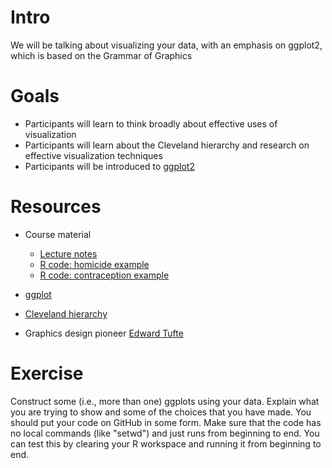 Intro
=====

We will be talking about visualizing your data, with an emphasis on
ggplot2, which is based on the Grammar of Graphics

Goals
=====

-   Participants will learn to think broadly about effective uses of
    visualization
-   Participants will learn about the Cleveland hierarchy and research on
    effective visualization techniques
-   Participants will be introduced to
    [ggplot2](http://had.co.nz/ggplot/)

Resources
=========

-   Course material
    -   [ Lecture notes](Visualization_Lecture_notes.html)
    -   [ R code: homicide example](Homicide_pix.html)
    -   [ R code: contraception
        example](Visualization_Contraception.html)


-   [ggplot](http://had.co.nz/ggplot2/)
-   [Cleveland
    hierarchy](http://processtrends.com/toc_data_visualization.htm)
-   Graphics design pioneer [Edward
    Tufte](http://www.edwardtufte.com/tufte/)

Exercise
========

Construct some (i.e., more than one) ggplots using your data. Explain
what you are trying to show and some of the choices that you have made.
You should put your code on GitHub in some form. Make sure that the
code has no local commands (like "setwd") and just runs from beginning
to end. You can test this by clearing your R workspace and running it
from beginning to end.

